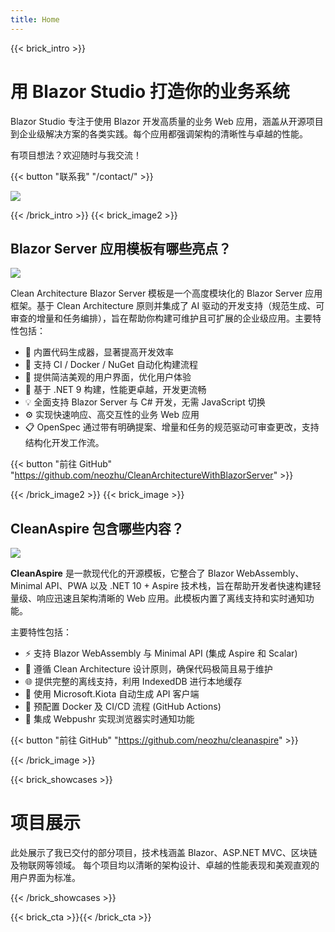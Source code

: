 ```yaml
---
title: Home
---
```

{{< brick_intro >}}

# 用 Blazor Studio 打造你的业务系统

Blazor Studio 专注于使用 Blazor 开发高质量的业务 Web 应用，涵盖从开源项目到企业级解决方案的各类实践。每个应用都强调架构的清晰性与卓越的性能。

有项目想法？欢迎随时与我交流！

{{< button "联系我" "/contact/" >}}

![](/uploads/illustrations/cuate/assets.png)

{{< /brick_intro >}}
{{< brick_image2 >}}

## Blazor Server 应用模板有哪些亮点？

![](/uploads/illustrations/cuate/blazorserver.png)

Clean Architecture Blazor Server 模板是一个高度模块化的 Blazor Server 应用框架。基于 Clean Architecture 原则并集成了 AI 驱动的开发支持（规范生成、可审查的增量和任务编排），旨在帮助你构建可维护且可扩展的企业级应用。主要特性包括：


- 🚀 内置代码生成器，显著提高开发效率
- 🐳 支持 CI / Docker / NuGet 自动化构建流程
- 🎨 提供简洁美观的用户界面，优化用户体验
- 🧱 基于 .NET 9 构建，性能更卓越，开发更流畅
- 💡 全面支持 Blazor Server 与 C# 开发，无需 JavaScript 切换
- ⚙️ 实现快速响应、高交互性的业务 Web 应用
- 📋 OpenSpec 通过带有明确提案、增量和任务的规范驱动可审查更改，支持结构化开发工作流。

{{< button "前往 GitHub" "https://github.com/neozhu/CleanArchitectureWithBlazorServer" >}}

{{< /brick_image2 >}}
{{< brick_image >}}

## CleanAspire 包含哪些内容？

![](/uploads/illustrations/cuate/blazorclient.jpg)

**CleanAspire** 是一款现代化的开源模板，它整合了 Blazor WebAssembly、Minimal API、PWA 以及 .NET 10 + Aspire 技术栈，旨在帮助开发者快速构建轻量级、响应迅速且架构清晰的 Web 应用。此模板内置了离线支持和实时通知功能。

主要特性包括：

- ⚡ 支持 Blazor WebAssembly 与 Minimal API (集成 Aspire 和 Scalar)
- 🧱 遵循 Clean Architecture 设计原则，确保代码极简且易于维护
- 🌐 提供完整的离线支持，利用 IndexedDB 进行本地缓存
- 🔄 使用 Microsoft.Kiota 自动生成 API 客户端
- 🚀 预配置 Docker 及 CI/CD 流程 (GitHub Actions)
- 🔔 集成 Webpushr 实现浏览器实时通知功能

{{< button "前往 GitHub" "https://github.com/neozhu/cleanaspire" >}}


{{< /brick_image >}}


{{< brick_showcases >}}


# 项目展示

此处展示了我已交付的部分项目，技术栈涵盖 Blazor、ASP.NET MVC、区块链及物联网等领域。
每个项目均以清晰的架构设计、卓越的性能表现和美观直观的用户界面为标准。

{{< /brick_showcases >}}


{{< brick_cta >}}{{< /brick_cta >}}